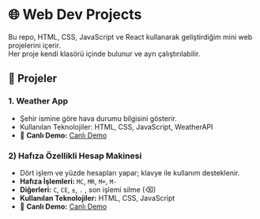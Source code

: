 # 🌐 Web Dev Projects

Bu repo, HTML, CSS, JavaScript ve React kullanarak geliştirdiğim mini web projelerini içerir.  
Her proje kendi klasörü içinde bulunur ve ayrı çalıştırılabilir.

## 📌 Projeler

### 1. Weather App
- Şehir ismine göre hava durumu bilgisini gösterir.
- Kullanılan Teknolojiler: HTML, CSS, JavaScript, WeatherAPI
- 🔗 **Canlı Demo:** <a href="https://buraksanck.github.io/web-dev-projects/weather-app/index.html">Canlı Demo</a>

### 2) Hafıza Özellikli Hesap Makinesi
- Dört işlem ve yüzde hesapları yapar; klavye ile kullanım desteklenir.
- **Hafıza İşlemleri:** `MC`, `MR`, `M+`, `M-`  
- **Diğerleri:** `C`, `CE`, `±`, `.` , son işlemi silme (⌫)
- **Kullanılan Teknolojiler:** HTML, CSS, JavaScript
- 🔗 **Canlı Demo:** <a href="https://buraksanck.github.io/web-dev-projects/calculator/index.html">Canlı Demo</a>
